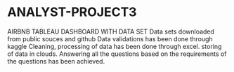 # ANALYST-PROJECT3
AIRBNB TABLEAU DASHBOARD WITH DATA SET 
Data sets downloaded from public souces and github
Data validations has been done through kaggle
Cleaning, processing of data has been done through excel.
storing of data in clouds.
Answering all the questions based on the requirements of the questions has been achieved.
